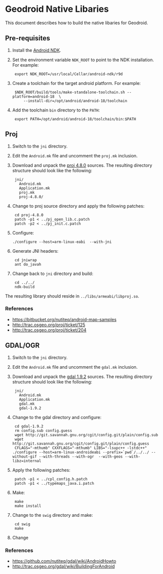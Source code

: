 # Geodroid Native Libaries

This document describes how to build the native libaries for Geodroid.

## Pre-requisites

1. Install the [Android NDK](https://developer.android.com/tools/sdk/ndk/index.html).

1. Set the environment variable `NDK_ROOT` to point to the NDK installation. For example:

        export NDK_ROOT=/usr/local/Cellar/android-ndk/r9d

1. Create a toolchain for the target android platform. For example:

        $NDK_ROOT/build/tools/make-standalone-toolchain.sh --platform=android-18  \
            --install-dir=/opt/android/android-18/toolchain

1. Add the toolchain `bin` directory to the `PATH`:

        export PATH=/opt/android/android-18/toolchain/bin:$PATH

## Proj

1. Switch to the `jni` directory.

1. Edit the ``Android.mk`` file and uncomment the `proj.mk` inclusion.

1. Download and unpack the [proj 4.8.0](http://download.osgeo.org/proj/proj-4.8.0.tar.gz) sources.
   The resulting directory structure should look like the following:

        jni/
          Android.mk
          Application.mk
          proj.mk
          proj-4.8.0/

1. Change to proj source directory and apply the following patches:

        cd proj-4.8.0
        patch -p1 < ../pj_open_lib.c.patch
        patch -p2 < ../pj_init.c.patch

 1. Configure:

        ./configure --host=arm-linux-eabi  --with-jni

1. Generate JNI headers:

        cd jniwrap
        ant do_javah

1. Change back to `jni` directory and build:

        cd ../../
        ndk-build

The resulting library should reside in `../libs/armeabi/libproj.so`. 

### References

* https://bitbucket.org/nutiteq/android-map-samples
* http://trac.osgeo.org/proj/ticket/125
* http://trac.osgeo.org/proj/ticket/204

## GDAL/OGR

1. Switch to the `jni` directory.

1. Edit the `Android.mk` file and uncomment the `gdal.mk` inclusion.

1. Download and unpack the [gdal 1.9.2](http://download.osgeo.org/gdal/gdal-1.9.2.tar.gz) sources.
   The resulting directory structure should look like the following:

        jni/
          Android.mk
          Application.mk
          gdal.mk
          gdal-1.9.2

1. Change to the gdal directory and configure:

        cd gdal-1.9.2
        rm config.sub config.guess
        wget http://git.savannah.gnu.org/cgit/config.git/plain/config.sub
        wget http://git.savannah.gnu.org/cgit/config.git/plain/config.guess
        CFLAGS="-mthumb" CXXFLAGS="-mthumb" LIBS="-lsupc++ -lstdc++"  ./configure --host=arm-linux-androideabi --prefix=`pwd`/../../ --without-gif --with-threads --with-ogr  --with-geos --with-libz=internal

1. Apply the following patches:

        patch -p1 < ../cpl_config.h.patch
        patch -p1 < ../typemaps_java.i.patch

1. Make:

        make
        make install

1. Change to the `swig` directory and make:

        cd swig
        make

1. Change 

### References

* https://github.com/nutiteq/gdal/wiki/AndroidHowto
* http://trac.osgeo.org/gdal/wiki/BuildingForAndroid








